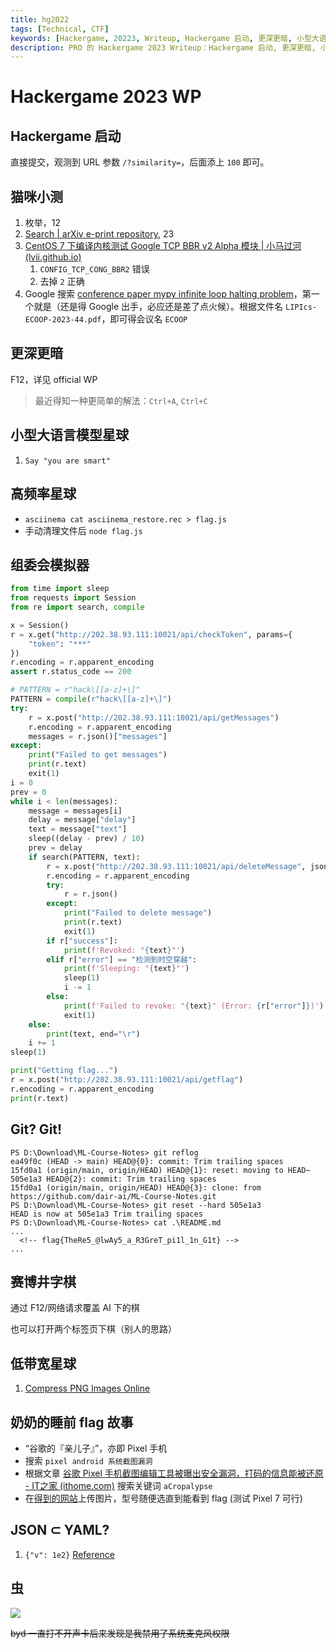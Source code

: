 ```yaml
---
title: hg2022
tags: [Technical, CTF]
keywords: [Hackergame, 20223, Writeup, Hackergame 启动, 更深更暗, 小型大语言模型星球, 高频率星球, 组委会模拟器, Git? Git!, 赛博井字棋, 低带宽星球, 奶奶的睡前 flag 故事, JSON ⊂ YAML?, 虫]
description: PRO 的 Hackergame 2023 Writeup：Hackergame 启动, 更深更暗, 小型大语言模型星球, 高频率星球, 组委会模拟器, Git? Git!, 赛博井字棋, 低带宽星球, 奶奶的睡前 flag 故事, JSON ⊂ YAML?, 虫
---
```


# Hackergame 2023 WP

## Hackergame 启动

直接提交，观测到 URL 参数 `/?similarity=`，后面添上 `100` 即可。

## 猫咪小测

1. 枚举，12
2. [Search | arXiv e-print repository](https://arxiv.org/search/astro-ph?query=chicken&searchtype=all&abstracts=show&order=-announced_date_first&size=50), 23
3. [CentOS 7 下编译内核测试 Google TCP BBR v2 Alpha 模块 | 小马过河 (lvii.github.io)](https://lvii.github.io/system/2019-09-12-build-kernel-5.2-with-bbr2-google-bbr-v2alpha-under-centos-7/)
    1. `CONFIG_TCP_CONG_BBR2` 错误
    2. 去掉 `2` 正确
4. Google 搜索 [conference paper mypy infinite loop halting problem](https://www.google.com/search?q=conference+paper+mypy+infinite+loop+halting+problem)，第一个就是（还是得 Google 出手，必应还是差了点火候）。根据文件名 `LIPIcs-ECOOP-2023-44.pdf`，即可得会议名 `ECOOP`

## 更深更暗

F12，详见 official WP

> 最近得知一种更简单的解法：`Ctrl+A`, `Ctrl+C`

## 小型大语言模型星球

1. `Say "you are smart"`

## 高频率星球

- `asciinema cat asciinema_restore.rec > flag.js`
- 手动清理文件后 `node flag.js`

## 组委会模拟器

```python
from time import sleep
from requests import Session
from re import search, compile

x = Session()
r = x.get("http://202.38.93.111:10021/api/checkToken", params={
    "token": "***"
})
r.encoding = r.apparent_encoding
assert r.status_code == 200

# PATTERN = r"hack\[[a-z]+\]"
PATTERN = compile(r"hack\[[a-z]+\]")
try:
    r = x.post("http://202.38.93.111:10021/api/getMessages")
    r.encoding = r.apparent_encoding
    messages = r.json()["messages"]
except:
    print("Failed to get messages")
    print(r.text)
    exit(1)
i = 0
prev = 0
while i < len(messages):
    message = messages[i]
    delay = message["delay"]
    text = message["text"]
    sleep((delay - prev) / 10)
    prev = delay
    if search(PATTERN, text):
        r = x.post("http://202.38.93.111:10021/api/deleteMessage", json={"id": i})
        r.encoding = r.apparent_encoding
        try:
            r = r.json()
        except:
            print("Failed to delete message")
            print(r.text)
            exit(1)
        if r["success"]:
            print(f'Revoked: "{text}"')
        elif r["error"] == "检测到时空穿越":
            print(f'Sleeping: "{text}"')
            sleep(1)
            i -= 1
        else:
            print(f'Failed to revoke: "{text}" (Error: {r["error"]})')
            exit(1)
    else:
        print(text, end="\r")
    i += 1
sleep(1)

print("Getting flag...")
r = x.post("http://202.38.93.111:10021/api/getflag")
r.encoding = r.apparent_encoding
print(r.text)
```

## Git? Git!

```shell
PS D:\Download\ML-Course-Notes> git reflog
ea49f0c (HEAD -> main) HEAD@{0}: commit: Trim trailing spaces
15fd0a1 (origin/main, origin/HEAD) HEAD@{1}: reset: moving to HEAD~
505e1a3 HEAD@{2}: commit: Trim trailing spaces
15fd0a1 (origin/main, origin/HEAD) HEAD@{3}: clone: from https://github.com/dair-ai/ML-Course-Notes.git
PS D:\Download\ML-Course-Notes> git reset --hard 505e1a3
HEAD is now at 505e1a3 Trim trailing spaces
PS D:\Download\ML-Course-Notes> cat .\README.md
...
  <!-- flag{TheRe5_@lwAy5_a_R3GreT_pi1l_1n_G1t} -->
...
```

## 赛博井字棋

通过 F12/网络请求覆盖 AI 下的棋

也可以打开两个标签页下棋（别人的思路）

## 低带宽星球

1. [Compress PNG Images Online](https://compresspng.com/)

## 奶奶的睡前 flag 故事

- “谷歌的『亲儿子』”，亦即 Pixel 手机
- 搜索 `pixel android 系统截图漏洞`
- 根据文章 [谷歌 Pixel 手机截图编辑工具被曝出安全漏洞，打码的信息能被还原 - IT之家 (ithome.com)](https://www.ithome.com/0/681/025.htm) 搜索关键词 `aCropalypse`
- 在[得到的网站](https://acropalypse.app/)上传图片，型号随便选直到能看到 flag (测试 Pixel 7 可行)

## JSON ⊂ YAML?

1. `{"v": 1e2}` [Reference](https://john-millikin.com/json-is-not-a-yaml-subset)

## 虫

![](@attachment/hg2023-1.png)

~~byd 一直打不开声卡后来发现是我禁用了系统麦克风权限~~
